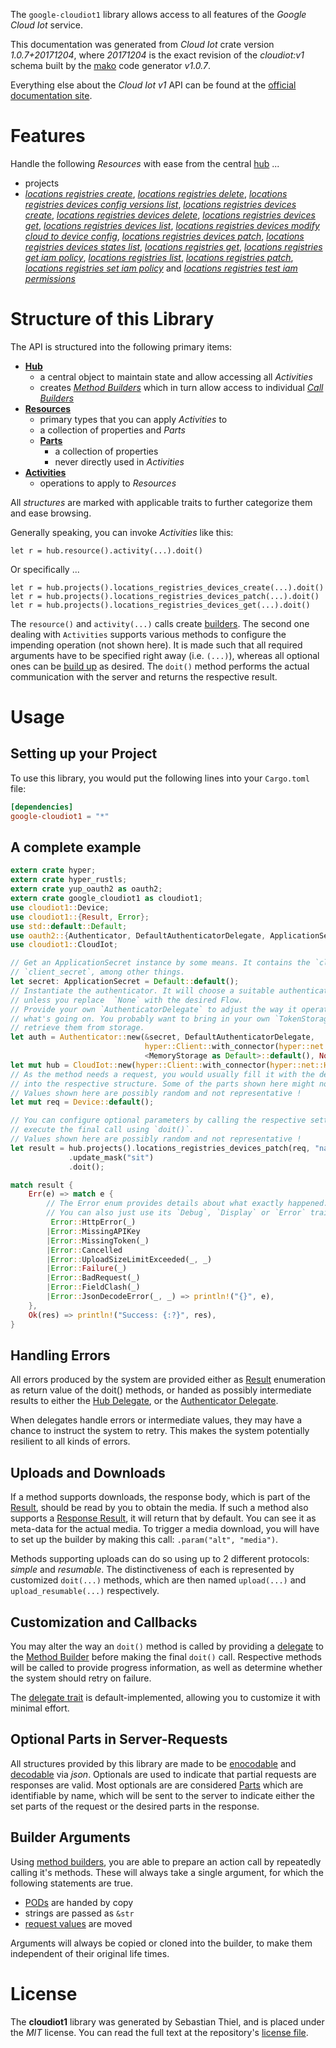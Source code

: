 <!---
DO NOT EDIT !
This file was generated automatically from 'src/mako/api/README.md.mako'
DO NOT EDIT !
-->
The `google-cloudiot1` library allows access to all features of the *Google Cloud Iot* service.

This documentation was generated from *Cloud Iot* crate version *1.0.7+20171204*, where *20171204* is the exact revision of the *cloudiot:v1* schema built by the [mako](http://www.makotemplates.org/) code generator *v1.0.7*.

Everything else about the *Cloud Iot* *v1* API can be found at the
[official documentation site](https://cloud.google.com/iot).
# Features

Handle the following *Resources* with ease from the central [hub](https://docs.rs/google-cloudiot1/1.0.7+20171204/google_cloudiot1/struct.CloudIot.html) ... 

* projects
 * [*locations registries create*](https://docs.rs/google-cloudiot1/1.0.7+20171204/google_cloudiot1/struct.ProjectLocationRegistryCreateCall.html), [*locations registries delete*](https://docs.rs/google-cloudiot1/1.0.7+20171204/google_cloudiot1/struct.ProjectLocationRegistryDeleteCall.html), [*locations registries devices config versions list*](https://docs.rs/google-cloudiot1/1.0.7+20171204/google_cloudiot1/struct.ProjectLocationRegistryDeviceConfigVersionListCall.html), [*locations registries devices create*](https://docs.rs/google-cloudiot1/1.0.7+20171204/google_cloudiot1/struct.ProjectLocationRegistryDeviceCreateCall.html), [*locations registries devices delete*](https://docs.rs/google-cloudiot1/1.0.7+20171204/google_cloudiot1/struct.ProjectLocationRegistryDeviceDeleteCall.html), [*locations registries devices get*](https://docs.rs/google-cloudiot1/1.0.7+20171204/google_cloudiot1/struct.ProjectLocationRegistryDeviceGetCall.html), [*locations registries devices list*](https://docs.rs/google-cloudiot1/1.0.7+20171204/google_cloudiot1/struct.ProjectLocationRegistryDeviceListCall.html), [*locations registries devices modify cloud to device config*](https://docs.rs/google-cloudiot1/1.0.7+20171204/google_cloudiot1/struct.ProjectLocationRegistryDeviceModifyCloudToDeviceConfigCall.html), [*locations registries devices patch*](https://docs.rs/google-cloudiot1/1.0.7+20171204/google_cloudiot1/struct.ProjectLocationRegistryDevicePatchCall.html), [*locations registries devices states list*](https://docs.rs/google-cloudiot1/1.0.7+20171204/google_cloudiot1/struct.ProjectLocationRegistryDeviceStateListCall.html), [*locations registries get*](https://docs.rs/google-cloudiot1/1.0.7+20171204/google_cloudiot1/struct.ProjectLocationRegistryGetCall.html), [*locations registries get iam policy*](https://docs.rs/google-cloudiot1/1.0.7+20171204/google_cloudiot1/struct.ProjectLocationRegistryGetIamPolicyCall.html), [*locations registries list*](https://docs.rs/google-cloudiot1/1.0.7+20171204/google_cloudiot1/struct.ProjectLocationRegistryListCall.html), [*locations registries patch*](https://docs.rs/google-cloudiot1/1.0.7+20171204/google_cloudiot1/struct.ProjectLocationRegistryPatchCall.html), [*locations registries set iam policy*](https://docs.rs/google-cloudiot1/1.0.7+20171204/google_cloudiot1/struct.ProjectLocationRegistrySetIamPolicyCall.html) and [*locations registries test iam permissions*](https://docs.rs/google-cloudiot1/1.0.7+20171204/google_cloudiot1/struct.ProjectLocationRegistryTestIamPermissionCall.html)




# Structure of this Library

The API is structured into the following primary items:

* **[Hub](https://docs.rs/google-cloudiot1/1.0.7+20171204/google_cloudiot1/struct.CloudIot.html)**
    * a central object to maintain state and allow accessing all *Activities*
    * creates [*Method Builders*](https://docs.rs/google-cloudiot1/1.0.7+20171204/google_cloudiot1/trait.MethodsBuilder.html) which in turn
      allow access to individual [*Call Builders*](https://docs.rs/google-cloudiot1/1.0.7+20171204/google_cloudiot1/trait.CallBuilder.html)
* **[Resources](https://docs.rs/google-cloudiot1/1.0.7+20171204/google_cloudiot1/trait.Resource.html)**
    * primary types that you can apply *Activities* to
    * a collection of properties and *Parts*
    * **[Parts](https://docs.rs/google-cloudiot1/1.0.7+20171204/google_cloudiot1/trait.Part.html)**
        * a collection of properties
        * never directly used in *Activities*
* **[Activities](https://docs.rs/google-cloudiot1/1.0.7+20171204/google_cloudiot1/trait.CallBuilder.html)**
    * operations to apply to *Resources*

All *structures* are marked with applicable traits to further categorize them and ease browsing.

Generally speaking, you can invoke *Activities* like this:

```Rust,ignore
let r = hub.resource().activity(...).doit()
```

Or specifically ...

```ignore
let r = hub.projects().locations_registries_devices_create(...).doit()
let r = hub.projects().locations_registries_devices_patch(...).doit()
let r = hub.projects().locations_registries_devices_get(...).doit()
```

The `resource()` and `activity(...)` calls create [builders][builder-pattern]. The second one dealing with `Activities` 
supports various methods to configure the impending operation (not shown here). It is made such that all required arguments have to be 
specified right away (i.e. `(...)`), whereas all optional ones can be [build up][builder-pattern] as desired.
The `doit()` method performs the actual communication with the server and returns the respective result.

# Usage

## Setting up your Project

To use this library, you would put the following lines into your `Cargo.toml` file:

```toml
[dependencies]
google-cloudiot1 = "*"
```

## A complete example

```Rust
extern crate hyper;
extern crate hyper_rustls;
extern crate yup_oauth2 as oauth2;
extern crate google_cloudiot1 as cloudiot1;
use cloudiot1::Device;
use cloudiot1::{Result, Error};
use std::default::Default;
use oauth2::{Authenticator, DefaultAuthenticatorDelegate, ApplicationSecret, MemoryStorage};
use cloudiot1::CloudIot;

// Get an ApplicationSecret instance by some means. It contains the `client_id` and 
// `client_secret`, among other things.
let secret: ApplicationSecret = Default::default();
// Instantiate the authenticator. It will choose a suitable authentication flow for you, 
// unless you replace  `None` with the desired Flow.
// Provide your own `AuthenticatorDelegate` to adjust the way it operates and get feedback about 
// what's going on. You probably want to bring in your own `TokenStorage` to persist tokens and
// retrieve them from storage.
let auth = Authenticator::new(&secret, DefaultAuthenticatorDelegate,
                              hyper::Client::with_connector(hyper::net::HttpsConnector::new(hyper_rustls::TlsClient::new())),
                              <MemoryStorage as Default>::default(), None);
let mut hub = CloudIot::new(hyper::Client::with_connector(hyper::net::HttpsConnector::new(hyper_rustls::TlsClient::new())), auth);
// As the method needs a request, you would usually fill it with the desired information
// into the respective structure. Some of the parts shown here might not be applicable !
// Values shown here are possibly random and not representative !
let mut req = Device::default();

// You can configure optional parameters by calling the respective setters at will, and
// execute the final call using `doit()`.
// Values shown here are possibly random and not representative !
let result = hub.projects().locations_registries_devices_patch(req, "name")
             .update_mask("sit")
             .doit();

match result {
    Err(e) => match e {
        // The Error enum provides details about what exactly happened.
        // You can also just use its `Debug`, `Display` or `Error` traits
         Error::HttpError(_)
        |Error::MissingAPIKey
        |Error::MissingToken(_)
        |Error::Cancelled
        |Error::UploadSizeLimitExceeded(_, _)
        |Error::Failure(_)
        |Error::BadRequest(_)
        |Error::FieldClash(_)
        |Error::JsonDecodeError(_, _) => println!("{}", e),
    },
    Ok(res) => println!("Success: {:?}", res),
}

```
## Handling Errors

All errors produced by the system are provided either as [Result](https://docs.rs/google-cloudiot1/1.0.7+20171204/google_cloudiot1/enum.Result.html) enumeration as return value of 
the doit() methods, or handed as possibly intermediate results to either the 
[Hub Delegate](https://docs.rs/google-cloudiot1/1.0.7+20171204/google_cloudiot1/trait.Delegate.html), or the [Authenticator Delegate](https://docs.rs/yup-oauth2/*/yup_oauth2/trait.AuthenticatorDelegate.html).

When delegates handle errors or intermediate values, they may have a chance to instruct the system to retry. This 
makes the system potentially resilient to all kinds of errors.

## Uploads and Downloads
If a method supports downloads, the response body, which is part of the [Result](https://docs.rs/google-cloudiot1/1.0.7+20171204/google_cloudiot1/enum.Result.html), should be
read by you to obtain the media.
If such a method also supports a [Response Result](https://docs.rs/google-cloudiot1/1.0.7+20171204/google_cloudiot1/trait.ResponseResult.html), it will return that by default.
You can see it as meta-data for the actual media. To trigger a media download, you will have to set up the builder by making
this call: `.param("alt", "media")`.

Methods supporting uploads can do so using up to 2 different protocols: 
*simple* and *resumable*. The distinctiveness of each is represented by customized 
`doit(...)` methods, which are then named `upload(...)` and `upload_resumable(...)` respectively.

## Customization and Callbacks

You may alter the way an `doit()` method is called by providing a [delegate](https://docs.rs/google-cloudiot1/1.0.7+20171204/google_cloudiot1/trait.Delegate.html) to the 
[Method Builder](https://docs.rs/google-cloudiot1/1.0.7+20171204/google_cloudiot1/trait.CallBuilder.html) before making the final `doit()` call. 
Respective methods will be called to provide progress information, as well as determine whether the system should 
retry on failure.

The [delegate trait](https://docs.rs/google-cloudiot1/1.0.7+20171204/google_cloudiot1/trait.Delegate.html) is default-implemented, allowing you to customize it with minimal effort.

## Optional Parts in Server-Requests

All structures provided by this library are made to be [enocodable](https://docs.rs/google-cloudiot1/1.0.7+20171204/google_cloudiot1/trait.RequestValue.html) and 
[decodable](https://docs.rs/google-cloudiot1/1.0.7+20171204/google_cloudiot1/trait.ResponseResult.html) via *json*. Optionals are used to indicate that partial requests are responses 
are valid.
Most optionals are are considered [Parts](https://docs.rs/google-cloudiot1/1.0.7+20171204/google_cloudiot1/trait.Part.html) which are identifiable by name, which will be sent to 
the server to indicate either the set parts of the request or the desired parts in the response.

## Builder Arguments

Using [method builders](https://docs.rs/google-cloudiot1/1.0.7+20171204/google_cloudiot1/trait.CallBuilder.html), you are able to prepare an action call by repeatedly calling it's methods.
These will always take a single argument, for which the following statements are true.

* [PODs][wiki-pod] are handed by copy
* strings are passed as `&str`
* [request values](https://docs.rs/google-cloudiot1/1.0.7+20171204/google_cloudiot1/trait.RequestValue.html) are moved

Arguments will always be copied or cloned into the builder, to make them independent of their original life times.

[wiki-pod]: http://en.wikipedia.org/wiki/Plain_old_data_structure
[builder-pattern]: http://en.wikipedia.org/wiki/Builder_pattern
[google-go-api]: https://github.com/google/google-api-go-client

# License
The **cloudiot1** library was generated by Sebastian Thiel, and is placed 
under the *MIT* license.
You can read the full text at the repository's [license file][repo-license].

[repo-license]: https://github.com/Byron/google-apis-rsblob/master/LICENSE.md
